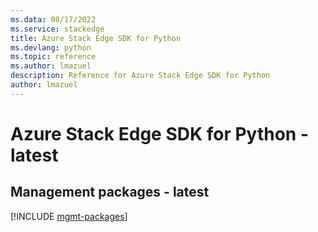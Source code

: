 ```yaml
---
ms.data: 08/17/2022
ms.service: stackedge
title: Azure Stack Edge SDK for Python
ms.devlang: python
ms.topic: reference
ms.author: lmazuel
description: Reference for Azure Stack Edge SDK for Python
author: lmazuel
---
```

# Azure Stack Edge SDK for Python - latest

## Management packages - latest
[!INCLUDE [mgmt-packages](stack-edge-mgmt-index.md)]